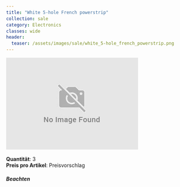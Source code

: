 ```yaml
---
title: "White 5-hole French powerstrip"
collection: sale
category: Electronics
classes: wide
header: 
  teaser: /assets/images/sale/white_5-hole_french_powerstrip.png
---
```




<img src="/assets/images/sale/white_5-hole_french_powerstrip.png" alt="White 5-hole French powerstrip">

   **Quantität**: 3  
   **Preis pro Artikel**: Preisvorschlag  

##### Beachten
